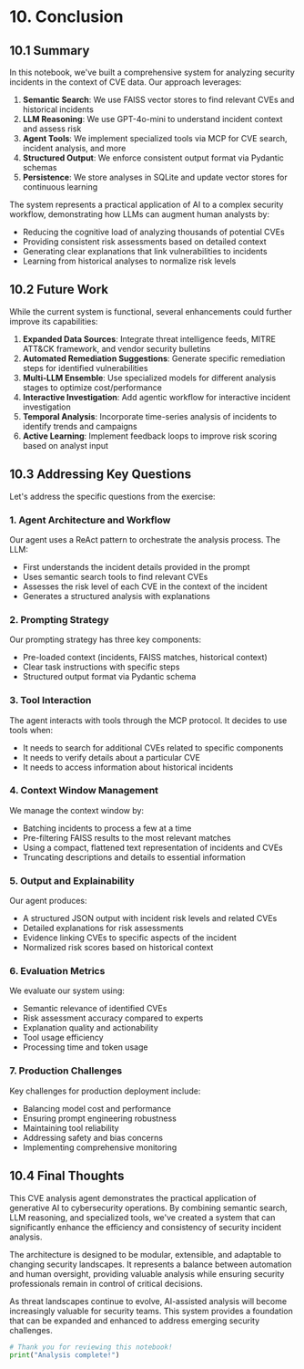 # 10. Conclusion

## 10.1 Summary

In this notebook, we've built a comprehensive system for analyzing security incidents in the context of CVE data. Our approach leverages:

1. **Semantic Search**: We use FAISS vector stores to find relevant CVEs and historical incidents
2. **LLM Reasoning**: We use GPT-4o-mini to understand incident context and assess risk
3. **Agent Tools**: We implement specialized tools via MCP for CVE search, incident analysis, and more
4. **Structured Output**: We enforce consistent output format via Pydantic schemas
5. **Persistence**: We store analyses in SQLite and update vector stores for continuous learning

The system represents a practical application of AI to a complex security workflow, demonstrating how LLMs can augment human analysts by:
- Reducing the cognitive load of analyzing thousands of potential CVEs
- Providing consistent risk assessments based on detailed context
- Generating clear explanations that link vulnerabilities to incidents
- Learning from historical analyses to normalize risk levels

## 10.2 Future Work

While the current system is functional, several enhancements could further improve its capabilities:

1. **Expanded Data Sources**: Integrate threat intelligence feeds, MITRE ATT&CK framework, and vendor security bulletins
2. **Automated Remediation Suggestions**: Generate specific remediation steps for identified vulnerabilities
3. **Multi-LLM Ensemble**: Use specialized models for different analysis stages to optimize cost/performance
4. **Interactive Investigation**: Add agentic workflow for interactive incident investigation
5. **Temporal Analysis**: Incorporate time-series analysis of incidents to identify trends and campaigns
6. **Active Learning**: Implement feedback loops to improve risk scoring based on analyst input

## 10.3 Addressing Key Questions

Let's address the specific questions from the exercise:

### 1. Agent Architecture and Workflow

Our agent uses a ReAct pattern to orchestrate the analysis process. The LLM:
- First understands the incident details provided in the prompt
- Uses semantic search tools to find relevant CVEs
- Assesses the risk level of each CVE in the context of the incident
- Generates a structured analysis with explanations

### 2. Prompting Strategy

Our prompting strategy has three key components:
- Pre-loaded context (incidents, FAISS matches, historical context)
- Clear task instructions with specific steps
- Structured output format via Pydantic schema

### 3. Tool Interaction

The agent interacts with tools through the MCP protocol. It decides to use tools when:
- It needs to search for additional CVEs related to specific components
- It needs to verify details about a particular CVE
- It needs to access information about historical incidents

### 4. Context Window Management

We manage the context window by:
- Batching incidents to process a few at a time
- Pre-filtering FAISS results to the most relevant matches
- Using a compact, flattened text representation of incidents and CVEs
- Truncating descriptions and details to essential information

### 5. Output and Explainability

Our agent produces:
- A structured JSON output with incident risk levels and related CVEs
- Detailed explanations for risk assessments
- Evidence linking CVEs to specific aspects of the incident
- Normalized risk scores based on historical context

### 6. Evaluation Metrics

We evaluate our system using:
- Semantic relevance of identified CVEs
- Risk assessment accuracy compared to experts
- Explanation quality and actionability
- Tool usage efficiency
- Processing time and token usage

### 7. Production Challenges

Key challenges for production deployment include:
- Balancing model cost and performance
- Ensuring prompt engineering robustness
- Maintaining tool reliability
- Addressing safety and bias concerns
- Implementing comprehensive monitoring

## 10.4 Final Thoughts

This CVE analysis agent demonstrates the practical application of generative AI to cybersecurity operations. By combining semantic search, LLM reasoning, and specialized tools, we've created a system that can significantly enhance the efficiency and consistency of security incident analysis.

The architecture is designed to be modular, extensible, and adaptable to changing security landscapes. It represents a balance between automation and human oversight, providing valuable analysis while ensuring security professionals remain in control of critical decisions.

As threat landscapes continue to evolve, AI-assisted analysis will become increasingly valuable for security teams. This system provides a foundation that can be expanded and enhanced to address emerging security challenges.

```python
# Thank you for reviewing this notebook!
print("Analysis complete!")
``` 